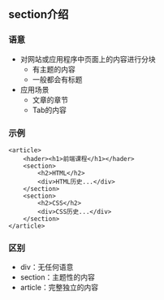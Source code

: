## section介绍

### 语意
- 对网站或应用程序中页面上的内容进行分块
  - 有主题的内容
  - 一般都会有标题
- 应用场景
  - 文章的章节
  - Tab的内容

### 示例
```
<article>
	<hader><h1>前端课程</h1></hader>
	<section>
		<h2>HTML</h2>
		<div>HTML历史...</div>
	</section>
	<section>
		<h2>CSS</h2>
		<div>CSS历史...</div>
	</section>
</article>
```

### 区别
- div：无任何语意
- section：主题性的内容
- article：完整独立的内容
